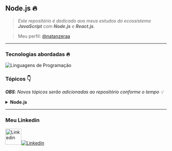 ## Node.js 🔥

> _Este repositório é dedicado aos meus estudos do ecossistema **JavaScript** com **Node.js** e **React.js**._

> Meu perfil: [@natanzeraa](https://www.linkedin.com/in/natan-oliveira-71023822b/)

---

### Tecnologias abordadas 🔥

<img src="https://skillicons.dev/icons?i=javascript,nodejs,react,postgres&perline=15" alt="Linguagens de Programação" />

### Tópicos 👇

_**OBS**: Novos tópicos serão adicionadas ao repositório conforme o tempo 💡_

<details>
  <summary><strong>Node.js</strong></summary>
    
1. [**JavaScript Modules**](https://github.com/natanzeraa/node.js/tree/main/01-modules)

2. [**API Node.js**](https://github.com/natanzeraa/node.js/tree/main/02-api)

3. [**API Express.js**](https://github.com/natanzeraa/node.js/tree/main/03-express-js)

</details>

---

### Meu Linkedin

<a href="https://www.linkedin.com/in/natan-oliveira-71023822b/" target="_blank"><img src="https://avatars.githubusercontent.com/u/172435339?v=4&perline=15" height=50 alt="Linkedin" /><img src="https://skillicons.dev/icons?i=linkedin&perline=15" alt="Linkedin" /></a>
